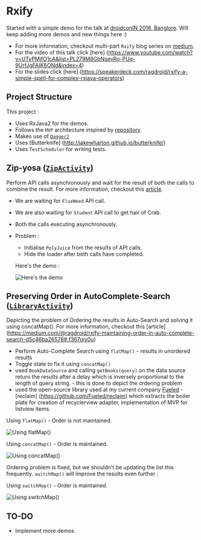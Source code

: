 
# Rxify

Started with a simple demo for the talk at [droidconIN 2016, Banglore](https://droidconin.talkfunnel.com/2016/94-rxify-a-simple-spell-for-complex-rxjava-operators).
Will keep adding more demos and new things here :)
 - For more information, checkout multi-part `Rxify` blog series on [medium](https://medium.com/@ragdroid/rxify-a-simple-spell-for-complex-rxjava-operators-part-1-4c31921583c4#.6hxqs39e6).
 - For the video of this talk click [here] (https://www.youtube.com/watch?v=UTyPMjfO1cA&list=PL279M8GbNsevRo-PUq-9UrfJgFAIK6ONd&index=4)
 - For the slides click [here] (https://speakerdeck.com/ragdroid/rxify-a-simple-spell-for-complex-rxjava-operators)

## Project Structure

This project :

 - Uses RxJava2 for the demos.
 - Follows the `MVP` architecture inspired by [repository](https://github.com/googlesamples/android-architecture).
 - Makes use of [`Dagger2`](https://google.github.io/dagger/)
 - Uses [Butterknife] (http://jakewharton.github.io/butterknife/)
 - Uses `TestScheduler` for writing tests.
 
## Zip-yosa ([`ZipActivity`](https://github.com/ragdroid/rxify/blob/master/app/src/main/java/com/ragdroid/rxify/zip/ZipActivity.java))

  Perform API calls asynchronously and wait for the result of both the calls to combine the result.
  For more information, checkout this [article](https://medium.com/@ragdroid/rxify-a-simple-spell-for-complex-rxjava-operators-part-1-4c31921583c4#.6hxqs39e6).

 - We are waiting for `FluxWeed` API call. 
 - We are also waiting for `Student` API call to get hair of Crab. 
 - Both the calls executing asynchronously. 
 - Problem : 
    - Initialise `PolyJuice` from the results of API calls. 
    - Hide the loader after both calls have completed.

    Here's the demo :

    ![Here's the demo](https://github.com/ragdroid/rxify/raw/master/images/Zipyosa.gif)

    
## Preserving Order in AutoComplete-Search ([`LibraryActivity`](https://github.com/ragdroid/rxify/blob/master/app/src/main/java/com/ragdroid/rxify/library/LibraryActivity.java))

  Depicting the problem of Ordering the results in Auto-Search and solving it using concatMap().
  For more information, checkout this [article] (https://medium.com/@ragdroid/rxify-maintaining-order-in-auto-complete-search-d5c46ba26578#.f367qiy0u)

 - Perform Auto-Complete Search using `flatMap()` - results in unordered results
 - Toggle state to fix it using `concatMap()`
 - used `BookDataSource` and calling `getBooks(query)` on the data source return the results after a delay which is
    inversely proportional to the length of query string. - this is done to depict the ordering problem
 - used the open-source library used at my current company [Fueled](https://fueled.com/) - [reclaim] (https://github.com/Fueled/reclaim) which
    extracts the boiler plate for creation of recyclerview adapter, implementation of MVP for listview items.

 Using `flatMap()` - Order is not maintained.

 ![Using `flatMap()`](https://github.com/ragdroid/rxify/raw/master/images/Buggy.gif)

 Using `concatMap()` - Order is maintained.

 ![Using `concatMap()`](https://github.com/ragdroid/rxify/raw/master/images/Fixy.gif)

Ordering problem is fixed, but we shouldn't be updating the list this frequently. 
`switchMap()` will improve the results even further :

 Using `switchMap()` - Order is maintained.

 ![Using `switchMap()`](https://github.com/ragdroid/rxify/raw/master/images/SwitchMap.gif)


## TO-DO

 - Implement more demos.
